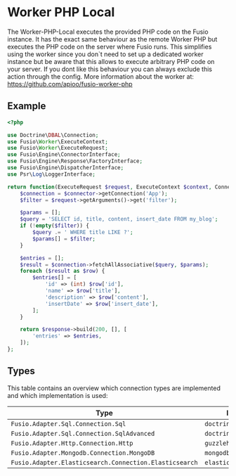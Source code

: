 
# Worker PHP Local

The Worker-PHP-Local executes the provided PHP code on the Fusio instance.
It has the exact same behaviour as the remote Worker PHP but executes the PHP code on the server where Fusio runs.
This simplifies using the worker since you don`t need to set up a dedicated worker instance but be aware that this
allows to execute arbitrary PHP code on your server. If you dont like this behaviour you can always exclude this
action through the config. More information about the worker at: https://github.com/apioo/fusio-worker-php

## Example

```php
<?php

use Doctrine\DBAL\Connection;
use Fusio\Worker\ExecuteContext;
use Fusio\Worker\ExecuteRequest;
use Fusio\Engine\ConnectorInterface;
use Fusio\Engine\Response\FactoryInterface;
use Fusio\Engine\DispatcherInterface;
use Psr\Log\LoggerInterface;

return function(ExecuteRequest $request, ExecuteContext $context, ConnectorInterface $connector, FactoryInterface $response, DispatcherInterface $dispatcher, LoggerInterface $logger) {
    $connection = $connector->getConnection('App');
    $filter = $request->getArguments()->get('filter');

    $params = [];
    $query = 'SELECT id, title, content, insert_date FROM my_blog';
    if (!empty($filter)) {
        $query .= ' WHERE title LIKE ?';
        $params[] = $filter;
    }

    $entries = [];
    $result = $connection->fetchAllAssociative($query, $params);
    foreach ($result as $row) {
        $entries[] = [
            'id' => (int) $row['id'],
            'name' => $row['title'],
            'description' => $row['content'],
            'insertDate' => $row['insert_date'],
        ];
    }

    return $response->build(200, [], [
        'entries' => $entries,
    ]);
};

```

## Types

This table contains an overview which connection types are implemented
and which implementation is used:

| Type                                                   | Implementation                |
|--------------------------------------------------------|-------------------------------|
| `Fusio.Adapter.Sql.Connection.Sql`                     | `doctrine/dbal`               |
| `Fusio.Adapter.Sql.Connection.SqlAdvanced`             | `doctrine/dbal`               |
| `Fusio.Adapter.Http.Connection.Http`                   | `guzzlehttp/guzzle`           |
| `Fusio.Adapter.Mongodb.Connection.MongoDB`             | `mongodb/mongodb`             |
| `Fusio.Adapter.Elasticsearch.Connection.Elasticsearch` | `elasticsearch/elasticsearch` |
